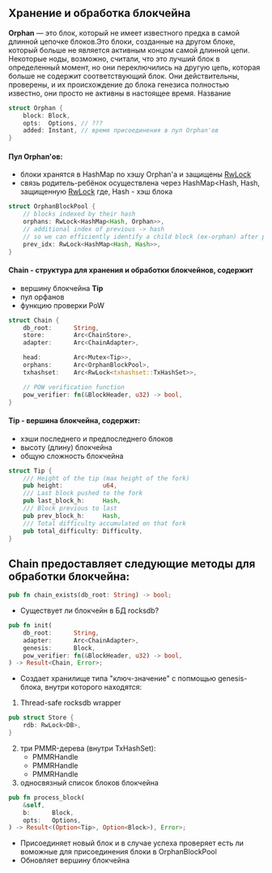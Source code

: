 ## Хранение и обработка блокчейна

**Orphan** — это блок, который не имеет известного предка в самой длинной цепочке блоков.Это блоки, созданные на другом блоке, который больше не является активным концом самой длинной цепи. Некоторые ноды, возможно, считали, что это лучший блок в определенный момент, но они переключились на другую цепь, которая больше не содержит соответствующий блок. Они действительны, проверены, и их происхождение до блока генезиса полностью известно, они просто не активны в настоящее время. Название 

```rust
struct Orphan {
	block: Block,
	opts:  Options, // ???
	added: Instant, // время присоединения в пул Orphan'ов
}
```

#### Пул Orphan'ов:
- блоки хранятся в HashMap по хэшу Orphan'a и защищены [RwLock](https://doc.rust-lang.org/std/sync/struct.RwLock.html)
- связь родитель-ребёнок осуществлена через HashMap<Hash, Hash, защищенную [RwLock](https://doc.rust-lang.org/std/sync/struct.RwLock.html) где, Hash - хэш блока
```rust
struct OrphanBlockPool {
	// blocks indexed by their hash
	orphans: RwLock<HashMap<Hash, Orphan>>,
	// additional index of previous -> hash
	// so we can efficiently identify a child block (ex-orphan) after processing a block
	prev_idx: RwLock<HashMap<Hash, Hash>>,
}
```

#### Chain - cтруктура для хранения и обработки блокчейнов, содержит
- вершину блокчейна **Tip** 
- пул орфанов
- функцию проверки PoW
```rust
struct Chain {
	db_root:      String,
	store:        Arc<ChainStore>,
	adapter:      Arc<ChainAdapter>,

	head:         Arc<Mutex<Tip>>,
	orphans:      Arc<OrphanBlockPool>,
	txhashset:    Arc<RwLock<txhashset::TxHashSet>>,

	// POW verification function
	pow_verifier: fn(&BlockHeader, u32) -> bool,
}
```

#### Tip - вершина блокчейна, содержит:
- хэши последнего и предпоследнего блоков
- высоту (длину) блокчейна
- общую сложность блокчейна
```rust
struct Tip {
	/// Height of the tip (max height of the fork)
	pub height:           u64,
	/// Last block pushed to the fork
	pub last_block_h:     Hash,
	/// Block previous to last
	pub prev_block_h:     Hash,
	/// Total difficulty accumulated on that fork
	pub total_difficulty: Difficulty,
}
```	

## Chain предоставляет следующие методы для обработки блокчейна:
```rust 
pub fn chain_exists(db_root: String) -> bool;
```
- Существует ли блокчейн в БД rocksdb?

```rust
pub fn init(
	db_root:      String,
	adapter:      Arc<ChainAdapter>, 
	genesis:      Block,
	pow_verifier: fn(&BlockHeader, u32) -> bool,
) -> Result<Chain, Error>; 
```
- Создает хранилище типа "ключ-значение" с попмощью genesis-блока, внутри которого находятся: 
1. Thread-safe rocksdb wrapper
```rust 
pub struct Store {
	rdb: RwLock<DB>,
}
```
2. три PMMR-дерева (внутри TxHashSet):
	* PMMRHandle<OutputStoreable>     
	* PMMRHandle<RangeProof>
	* PMMRHandle<TxKernel>	
3. односвязный список блоков блокчейна				 

```rust
pub fn process_block(
	&self,
	b:      Block,
	opts:   Options,
) -> Result<(Option<Tip>, Option<Block>), Error>;
```	
- Присоединяет новый блок и в случае успеха проверяет есть ли воможные для присоединения блоки в OrphanBlockPool
- Обновляет вершину блокчейна	
